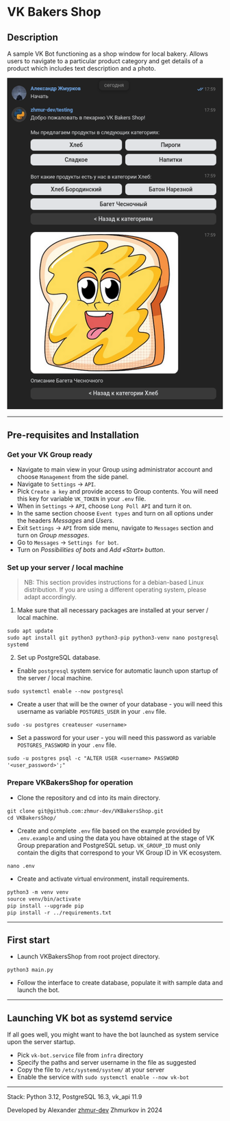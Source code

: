 # VK Bakers Shop

## Description

A sample VK Bot functioning as a shop window for local bakery. Allows users to navigate to a particular product category and get details of a product which includes text description and a photo.

![demo_screenshot](demo_screenshot.png)

---

## Pre-requisites and Installation

### Get your VK Group ready
- Navigate to main view in your Group using administrator account and choose `Management` from the side panel.
- Navigate to `Settings` -> `API`.
- Pick `Create a key` and provide access to Group contents. You will need this key for variable `VK_TOKEN` in your `.env` file.
- When in `Settings` -> `API`, choose `Long Poll API` and turn it on.
- In the same section choose `Event types` and turn on all options under the headers *Messages* and *Users*.
- Exit `Settings` -> `API` from side menu, navigate to `Messages` section and turn on *Group messages*.
- Go to `Messages` -> `Settings for bot`.
- Turn on *Possibilities of bots* and *Add «Start» button*.

### Set up your server / local machine
>NB: This section provides instructions for a debian-based Linux distribution. If you are using a different operating system, please adapt accordingly.

1. Make sure that all necessary packages are installed at your server / local machine.

```
sudo apt update
sudo apt install git python3 python3-pip python3-venv nano postgresql systemd
```

2. Set up PostgreSQL database.

- Enable `postgresql` system service for automatic launch upon startup of the server / local machine.
```
sudo systemctl enable --now postgresql
```

- Create a user that will be the owner of your database - you will need this username as variable `POSTGRES_USER` in your `.env` file.
```
sudo -su postgres createuser <username>
```

- Set a password for your user - you will need this password as variable `POSTGRES_PASSWORD` in your `.env` file.
```
sudo -u postgres psql -c "ALTER USER <username> PASSWORD '<user_password>';"
```

### Prepare VKBakersShop for operation

- Clone the repository and cd into its main directory.
```
git clone git@github.com:zhmur-dev/VKBakersShop.git
cd VKBakersShop/
```

- Create and complete `.env` file based on the example provided by `.env.example` and using the data you have obtained at the stage of VK Group preparation and PostgreSQL setup. `VK_GROUP_ID` must only contain the digits that correspond to your VK Group ID in VK ecosystem.
```
nano .env
```

- Create and activate virtual environment, install requirements.
```
python3 -m venv venv
source venv/bin/activate
pip install --upgrade pip
pip install -r ../requirements.txt
```
---

## First start

- Launch VKBakersShop from root project directory.
```
python3 main.py
```

- Follow the interface to create database, populate it with sample data and launch the bot.

---

## Launching VK bot as systemd service

If all goes well, you might want to have the bot launched as system service upon the server startup.
- Pick `vk-bot.service` file from `infra` directory
- Specify the paths and server username in the file as suggested
- Copy the file to `/etc/systemd/system/` at your server
- Enable the service with `sudo systemctl enable --now vk-bot`

---

Stack: Python 3.12, PostgreSQL 16.3, vk_api 11.9

Developed by Alexander [zhmur-dev](https://github.com/zhmur-dev) Zhmurkov in 2024